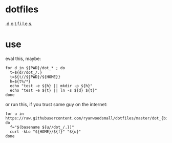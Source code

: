 # dotfiles
.d.o.t.f.i.l.e.s.

# use

eval this, maybe:

```shell
for d in ${PWD}/dot_* ; do
  t=${d//dot_/.}
  t=${t//${PWD}/${HOME}}
  h=${t%/*}
  echo "test -e ${h} || mkdir -p ${h}"
  echo "test -e ${t} || ln -s ${d} ${t}"
done
```

or run this, if you trust some guy on the internet:

```shell
for u in https://raw.githubusercontent.com/ryanwoodsmall/dotfiles/master/dot_{bim{3,},elvis,ex,vile,vim}rc
do
  f="$(basename ${u//dot_/.})"
  curl -kLo "${HOME}/${f}" "${u}"
done
```
